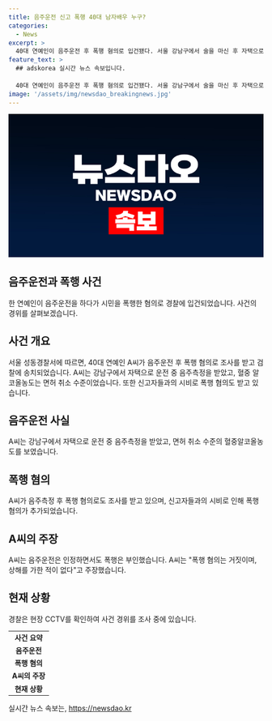 ```yaml
---
title: 음주운전 신고 폭행 40대 남자배우 누구?
categories:
  - News
excerpt: >
  40대 연예인이 음주운전 후 폭행 혐의로 입건됐다. 서울 강남구에서 술을 마신 후 자택으로 운전 중, 음주측정 결과 면허 취소 수준의 알코올농도를 나타냈다. 또한, 신고자들과 시비를 걸며 폭행 혐의도 받고 있다. 연예인은 음주운전을 인정하면서도 폭행을 부인하며 사건 경위는 CCTV를 통해 조사 중이다. (길이: 147자)
feature_text: >
  ## adskorea 실시간 뉴스 속보입니다.

  40대 연예인이 음주운전 후 폭행 혐의로 입건됐다. 서울 강남구에서 술을 마신 후 자택으로 운전 중, 음주측정 결과 면허 취소 수준의 알코올농도를 나타냈다. 또한, 신고자들과 시비를 걸며 폭행 혐의도 받고 있다. 연예인은 음주운전을 인정하면서도 폭행을 부인하며 사건 경위는 CCTV를 통해 조사 중이다. (길이: 147자)
image: '/assets/img/newsdao_breakingnews.jpg'
---
```


<p><img src="/assets/img/newsdao_breakingnews.jpg" alt="adskorea 속보" /></p>

<h2 data-ke-size="size26">음주운전과 폭행 사건</h2>

<p data-ke-size="size16">한 연예인이 음주운전을 하다가 시민을 폭행한 혐의로 경찰에 입건되었습니다. 사건의 경위를 살펴보겠습니다.</p>

<h2 data-ke-size="size24">사건 개요</h2>

<p data-ke-size="size16">서울 성동경찰서에 따르면, 40대 연예인 A씨가 음주운전 후 폭행 혐의로 조사를 받고 검찰에 송치되었습니다. A씨는 강남구에서 자택으로 운전 중 음주측정을 받았고, 혈중 알코올농도는 면허 취소 수준이었습니다. 또한 신고자들과의 시비로 폭행 혐의도 받고 있습니다.</p>

<h2 data-ke-size="size24">음주운전 사실</h2>

<p data-ke-size="size16">A씨는 강남구에서 자택으로 운전 중 음주측정을 받았고, 면허 취소 수준의 혈중알코올농도를 보였습니다.</p>

<h2 data-ke-size="size24">폭행 혐의</h2>

<p data-ke-size="size16">A씨가 음주측정 후 폭행 혐의로도 조사를 받고 있으며, 신고자들과의 시비로 인해 폭행 혐의가 추가되었습니다.</p>

<h2 data-ke-size="size24">A씨의 주장</h2>

<p data-ke-size="size16">A씨는 음주운전은 인정하면서도 폭행은 부인했습니다. A씨는 "폭행 혐의는 거짓이며, 상해를 가한 적이 없다"고 주장했습니다.</p>

<h2 data-ke-size="size24">현재 상황</h2>

<p data-ke-size="size16">경찰은 현장 CCTV를 확인하여 사건 경위를 조사 중에 있습니다.</p>

<table>
  <tr>
    <td style="text-align: center; height: 17px;"><b>사건 요약</b></td>
  </tr>
  <tr>
    <td style="text-align: center; height: 17px;"><b>음주운전</b></td>
  </tr>
  <tr>
    <td style="text-align: center; height: 17px;"><b>폭행 혐의</b></td>
  </tr>
  <tr>
    <td style="text-align: center; height: 17px;"><b>A씨의 주장</b></td>
  </tr>
  <tr>
    <td style="text-align: center; height: 17px;"><b>현재 상황</b></td>
  </tr>
</table>
실시간 뉴스 속보는, <a href="https://newsdao.kr" rel="dofollow">https://newsdao.kr</a>


